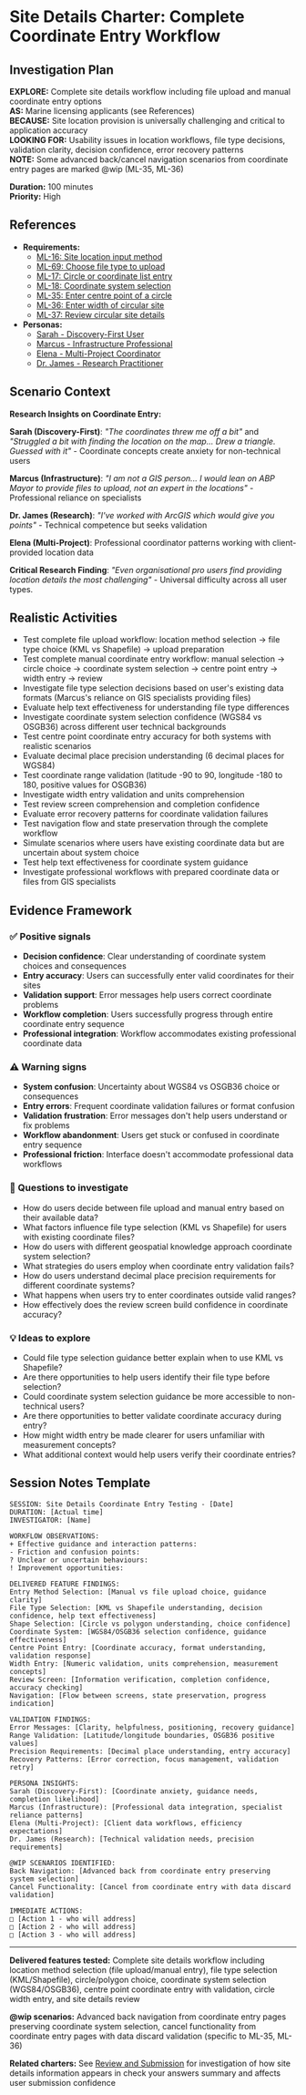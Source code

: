 # Site Details Charter: Complete Coordinate Entry Workflow

## Investigation Plan

**EXPLORE:** Complete site details workflow including file upload and manual coordinate entry options  
**AS:** Marine licensing applicants (see References)  
**BECAUSE:** Site location provision is universally challenging and critical to application accuracy  
**LOOKING FOR:** Usability issues in location workflows, file type decisions, validation clarity, decision confidence, error recovery patterns  
**NOTE:** Some advanced back/cancel navigation scenarios from coordinate entry pages are marked @wip (ML-35, ML-36)

**Duration:** 100 minutes  
**Priority:** High

## References

- **Requirements:**
  - [ML-16: Site location input method](../user-stories/ML-16.choose.file.upload.or.manual.coordinate.entry.md)
  - [ML-69: Choose file type to upload](../user-stories/ML-69.choose.file.to.upload.md)
  - [ML-17: Circle or coordinate list entry](../user-stories/ML-17.choose.circle.or.coordinate.list.entry.md)
  - [ML-18: Coordinate system selection](../user-stories/ML-18.choose.coordinate.system.md)
  - [ML-35: Enter centre point of a circle](../user-stories/ML-35.enter.centre.point.of.a.circle.md)
  - [ML-36: Enter width of circular site](../user-stories/ML-36.enter.width.of.circular.site.md)
  - [ML-37: Review circular site details](../user-stories/ML-37.review.circular.site.details.md)
- **Personas:**
  - [Sarah - Discovery-First User](../personas/sarah-discovery-first-user.md)
  - [Marcus - Infrastructure Professional](../personas/marcus-infrastructure-professional.md)
  - [Elena - Multi-Project Coordinator](../personas/elena-multi-project-coordinator.md)
  - [Dr. James - Research Practitioner](../personas/dr-james-research-practitioner.md)

## Scenario Context

**Research Insights on Coordinate Entry:**

**Sarah (Discovery-First)**: _"The coordinates threw me off a bit"_ and _"Struggled a bit with finding the location on the map... Drew a triangle. Guessed with it"_ - Coordinate concepts create anxiety for non-technical users

**Marcus (Infrastructure)**: _"I am not a GIS person... I would lean on ABP Mayor to provide files to upload, not an expert in the locations"_ - Professional reliance on specialists

**Dr. James (Research)**: _"I've worked with ArcGIS which would give you points"_ - Technical competence but seeks validation

**Elena (Multi-Project)**: Professional coordinator patterns working with client-provided location data

**Critical Research Finding**: _"Even organisational pro users find providing location details the most challenging"_ - Universal difficulty across all user types.

## Realistic Activities

- Test complete file upload workflow: location method selection → file type choice (KML vs Shapefile) → upload preparation
- Test complete manual coordinate entry workflow: manual selection → circle choice → coordinate system selection → centre point entry → width entry → review
- Investigate file type selection decisions based on user's existing data formats (Marcus's reliance on GIS specialists providing files)
- Evaluate help text effectiveness for understanding file type differences
- Investigate coordinate system selection confidence (WGS84 vs OSGB36) across different user technical backgrounds
- Test centre point coordinate entry accuracy for both systems with realistic scenarios
- Evaluate decimal place precision understanding (6 decimal places for WGS84)
- Test coordinate range validation (latitude -90 to 90, longitude -180 to 180, positive values for OSGB36)
- Investigate width entry validation and units comprehension
- Test review screen comprehension and completion confidence
- Evaluate error recovery patterns for coordinate validation failures
- Test navigation flow and state preservation through the complete workflow
- Simulate scenarios where users have existing coordinate data but are uncertain about system choice
- Test help text effectiveness for coordinate system guidance
- Investigate professional workflows with prepared coordinate data or files from GIS specialists

## Evidence Framework

### ✅ Positive signals

- **Decision confidence**: Clear understanding of coordinate system choices and consequences
- **Entry accuracy**: Users can successfully enter valid coordinates for their sites
- **Validation support**: Error messages help users correct coordinate problems
- **Workflow completion**: Users successfully progress through entire coordinate entry sequence
- **Professional integration**: Workflow accommodates existing professional coordinate data

### ⚠️ Warning signs

- **System confusion**: Uncertainty about WGS84 vs OSGB36 choice or consequences
- **Entry errors**: Frequent coordinate validation failures or format confusion
- **Validation frustration**: Error messages don't help users understand or fix problems
- **Workflow abandonment**: Users get stuck or confused in coordinate entry sequence
- **Professional friction**: Interface doesn't accommodate professional data workflows

### 🤔 Questions to investigate

- How do users decide between file upload and manual entry based on their available data?
- What factors influence file type selection (KML vs Shapefile) for users with existing coordinate files?
- How do users with different geospatial knowledge approach coordinate system selection?
- What strategies do users employ when coordinate entry validation fails?
- How do users understand decimal place precision requirements for different coordinate systems?
- What happens when users try to enter coordinates outside valid ranges?
- How effectively does the review screen build confidence in coordinate accuracy?

### 💡 Ideas to explore

- Could file type selection guidance better explain when to use KML vs Shapefile?
- Are there opportunities to help users identify their file type before selection?
- Could coordinate system selection guidance be more accessible to non-technical users?
- Are there opportunities to better validate coordinate accuracy during entry?
- How might width entry be made clearer for users unfamiliar with measurement concepts?
- What additional context would help users verify their coordinate entries?

## Session Notes Template

```
SESSION: Site Details Coordinate Entry Testing - [Date]
DURATION: [Actual time]
INVESTIGATOR: [Name]

WORKFLOW OBSERVATIONS:
+ Effective guidance and interaction patterns:
- Friction and confusion points:
? Unclear or uncertain behaviours:
! Improvement opportunities:

DELIVERED FEATURE FINDINGS:
Entry Method Selection: [Manual vs file upload choice, guidance clarity]
File Type Selection: [KML vs Shapefile understanding, decision confidence, help text effectiveness]
Shape Selection: [Circle vs polygon understanding, choice confidence]
Coordinate System: [WGS84/OSGB36 selection confidence, guidance effectiveness]
Centre Point Entry: [Coordinate accuracy, format understanding, validation response]
Width Entry: [Numeric validation, units comprehension, measurement concepts]
Review Screen: [Information verification, completion confidence, accuracy checking]
Navigation: [Flow between screens, state preservation, progress indication]

VALIDATION FINDINGS:
Error Messages: [Clarity, helpfulness, positioning, recovery guidance]
Range Validation: [Latitude/longitude boundaries, OSGB36 positive values]
Precision Requirements: [Decimal place understanding, entry accuracy]
Recovery Patterns: [Error correction, focus management, validation retry]

PERSONA INSIGHTS:
Sarah (Discovery-First): [Coordinate anxiety, guidance needs, completion likelihood]
Marcus (Infrastructure): [Professional data integration, specialist reliance patterns]
Elena (Multi-Project): [Client data workflows, efficiency expectations]
Dr. James (Research): [Technical validation needs, precision requirements]

@WIP SCENARIOS IDENTIFIED:
Back Navigation: [Advanced back from coordinate entry preserving system selection]
Cancel Functionality: [Cancel from coordinate entry with data discard validation]

IMMEDIATE ACTIONS:
□ [Action 1 - who will address]
□ [Action 2 - who will address]
□ [Action 3 - who will address]
```

---

**Delivered features tested:** Complete site details workflow including location method selection (file upload/manual entry), file type selection (KML/Shapefile), circle/polygon choice, coordinate system selection (WGS84/OSGB36), centre point coordinate entry with validation, circle width entry, and site details review

**@wip scenarios:** Advanced back navigation from coordinate entry pages preserving coordinate system selection, cancel functionality from coordinate entry pages with data discard validation (specific to ML-35, ML-36)

**Related charters:** See [Review and Submission](./review-and-submission.md) for investigation of how site details information appears in check your answers summary and affects user submission confidence
